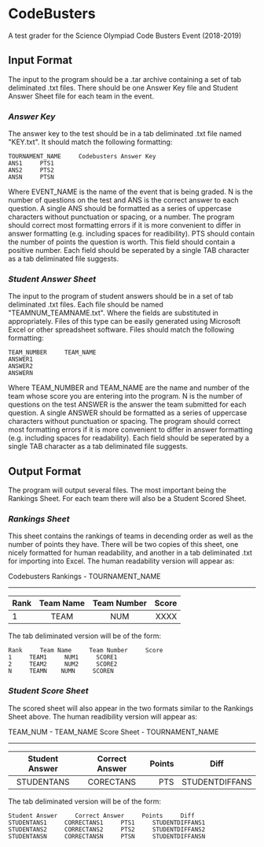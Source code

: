 # CodeBusters
A test grader for the Science Olympiad Code Busters Event (2018-2019)

## **Input Format**
The input to the program should be a .tar archive containing a set of tab deliminated .txt files. There should be one Answer Key file and Student Answer Sheet file for each team in the event.

### *Answer Key*
The answer key to the test should be in a tab deliminated .txt file named "KEY.txt". It should match the following formatting:
```
TOURNAMENT_NAME     Codebusters Answer Key
ANS1     PTS1
ANS2     PTS2
ANSN     PTSN
```
Where EVENT_NAME is the name of the event that is being graded. N is the number of questions on the test and ANS is the correct answer to each question. A single ANS should be formatted as a series of uppercase characters without punctuation or spacing, or a number. The program should correct most formatting errors if it is more convenient to differ in answer formatting (e.g. including spaces for readibility). PTS should contain the number of points the question is worth. This field should contain a positive number. Each field should be seperated by a single TAB character as a tab deliminated file suggests.

### *Student Answer Sheet*
The input to the program of student answers should be in a set of tab deliminated .txt files. Each file should be named "TEAMNUM_TEAMNAME.txt". Where the fields are substituted in appropriately. Files of this type can be easily generated using Microsoft Excel or other spreadsheet software. Files should match the following formatting:
```
TEAM_NUMBER     TEAM_NAME
ANSWER1
ANSWER2
ANSWERN
```
Where TEAM_NUMBER and TEAM_NAME are the name and number of the team whose score you are entering into the program. N is the number of questions on the test ANSWER is the answer the team submitted for each question. A single ANSWER should be formatted as a series of uppercase characters without punctuation or spacing. The program should correct most formatting errors if it is more convenient to differ in answer formatting (e.g. including spaces for readability). Each field should be seperated by a single TAB character as a tab deliminated file suggests.

## **Output Format**
The program will output several files. The most important being the Rankings Sheet. For each team there will also be a Student Scored Sheet.

### *Rankings Sheet*
This sheet contains the rankings of teams in decending order as well as the number of points they have. There will be two copies of this sheet, one nicely formatted for human readability, and another in a tab deliminated .txt for importing into Excel. The human readability version will appear as:

Codebusters Rankings - TOURNAMENT_NAME
***
| Rank | Team Name | Team Number | Score |
|------|:---------:|:-----------:|------:|
| 1    |   TEAM    |     NUM     |  XXXX |



The tab deliminated version will be of the form:
```
Rank     Team Name     Team Number     Score
1     TEAM1     NUM1     SCORE1
2     TEAM2     NUM2     SCORE2
N     TEAMN    NUMN     SCOREN
```

### *Student Score Sheet*
The scored sheet will also appear in the two formats similar to the Rankings Sheet above. The human readibility version will appear as:

TEAM_NUM - TEAM_NAME Score Sheet - TOURNAMENT_NAME
***
| Student Answer | Correct Answer | Points |      Diff      |
|:--------------:|:--------------:|-------:|:--------------:|
|   STUDENTANS   |    CORECTANS   |    PTS | STUDENTDIFFANS |


The tab deliminated version will be of the form:
```
Student Answer     Correct Answer     Points     Diff
STUDENTANS1     CORRECTANS1     PTS1     STUDENTDIFFANS1
STUDENTANS2     CORRECTANS2     PTS2     STUDENTDIFFANS2
STUDENTANSN     CORRECTANSN     PTSN     STUDENTDIFFANSN
```
